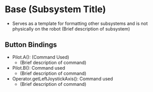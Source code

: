 # Base (Subsystem Title)
 - Serves as a template for formatting other subsystems and is not physically on the robot (Brief description of subsystem) 

## Button Bindings
 - Pilot.A(): (Command Used)
   - (Brief description of command)
 - Pilot.B(): Command used
   - (Brief description of command)
 - Operator.getLeftJoystickAxis(): Command used
   - (Brief description of command)
